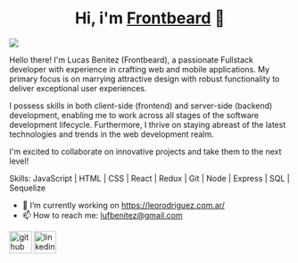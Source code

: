 <div align="center">
<h1 align="center">Hi, i'm <a href="https://github.com/Frontbeard">Frontbeard</a> 👋</h1>
</div>
<img src="https://i.imgur.com/qrH0XoA.png">

Hello there! I'm Lucas Benitez (Frontbeard), a passionate Fullstack developer with experience in crafting web and mobile applications. My primary focus is on marrying attractive design with robust functionality to deliver exceptional user experiences.

I possess skills in both client-side (frontend) and server-side (backend) development, enabling me to work across all stages of the software development lifecycle. Furthermore, I thrive on staying abreast of the latest technologies and trends in the web development realm. 

I'm excited to collaborate on innovative projects and take them to the next level!

Skills: JavaScript | HTML | CSS | React | Redux | Git | Node | Express | SQL | Sequelize

- 🔭 I’m currently working on https://leorodriguez.com.ar/ 
- 📫 How to reach me: lufbenitez@gmail.com 

[<img src='https://cdn.jsdelivr.net/npm/simple-icons@3.0.1/icons/github.svg' alt='github' height='40'>](https://github.com/https://github.com/Frontbeard)  [<img src='https://cdn.jsdelivr.net/npm/simple-icons@3.0.1/icons/linkedin.svg' alt='linkedin' height='40'>](https://www.linkedin.com/in/https://www.linkedin.com/in/frontbeard//)  

